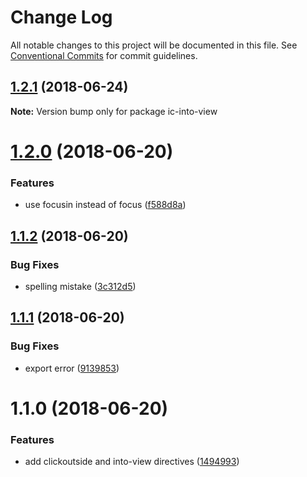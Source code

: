 # Change Log

All notable changes to this project will be documented in this file.
See [Conventional Commits](https://conventionalcommits.org) for commit guidelines.

<a name="1.2.1"></a>
## [1.2.1](https://github.com/xxxxxMiss/ic-utils/tree/master/packages/into-view/compare/ic-into-view@1.2.0...ic-into-view@1.2.1) (2018-06-24)




**Note:** Version bump only for package ic-into-view

<a name="1.2.0"></a>
# [1.2.0](https://github.com/xxxxxMiss/ic-utils/tree/master/packages/into-view/compare/ic-into-view@1.1.2...ic-into-view@1.2.0) (2018-06-20)


### Features

* use focusin instead of focus ([f588d8a](https://github.com/xxxxxMiss/ic-utils/tree/master/packages/into-view/commit/f588d8a))




<a name="1.1.2"></a>
## [1.1.2](https://github.com/xxxxxMiss/ic-utils/tree/master/packages/into-view/compare/ic-into-view@1.1.1...ic-into-view@1.1.2) (2018-06-20)


### Bug Fixes

* spelling mistake ([3c312d5](https://github.com/xxxxxMiss/ic-utils/tree/master/packages/into-view/commit/3c312d5))




<a name="1.1.1"></a>
## [1.1.1](https://github.com/xxxxxMiss/ic-utils/tree/master/packages/into-view/compare/ic-into-view@1.1.0...ic-into-view@1.1.1) (2018-06-20)


### Bug Fixes

* export error ([9139853](https://github.com/xxxxxMiss/ic-utils/tree/master/packages/into-view/commit/9139853))




<a name="1.1.0"></a>
# 1.1.0 (2018-06-20)


### Features

* add clickoutside and into-view directives ([1494993](https://github.com/xxxxxMiss/ic-utils/tree/master/packages/into-view/commit/1494993))
